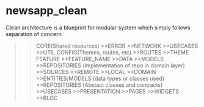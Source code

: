 # newsapp_clean

Clean architecture is a blueprint for modular system which simply follows separation of concern

>>CORE(Shared resources)
    >>ERROR
    >>NETWORK
    >>USECASES
    >>UTIL
>>CONFIG(Themes, routes, etc)
    >>ROUTES
    >>THEME
>>FEATURE
    >>FEATURE_NAME
        >>DATA
            >>MODELS
            >>REPOSITORIES (implementation of repo in domain layer)
            >>SOURCES
                >>REMOTE
                >>LOCAL
        >>DOMAIN
            >>ENTITIES/MODELS (data types or classes used)
            >>REPOSITORIES (Abstact classes and contracts)
            >>USECASES
        >>PRESENTATION
            >>PAGES
            >>WIDGETS
            >>BLOC
